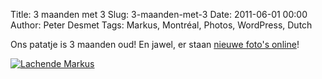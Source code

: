 Title: 3 maanden met 3
Slug: 3-maanden-met-3
Date: 2011-06-01 00:00
Author: Peter Desmet
Tags: Markus, Montréal, Photos, WordPress, Dutch

Ons patatje is 3 maanden oud! En jawel, er staan [nieuwe foto's online](https://picasaweb.google.com/lienterryn/3MaandenMet3)!

[![Lachende Markus](https://lh3.googleusercontent.com/-CrQsMoBTVe0/TeVwZMKFNiI/AAAAAAAAD-s/71vweK-Ln1Y/s800/DSC_0052.JPG "A-guu!")](https://picasaweb.google.com/lienterryn/3MaandenMet3)
